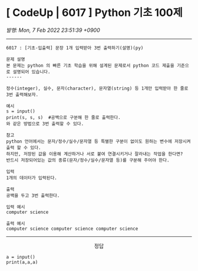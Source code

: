 # [ CodeUp | 6017 ] Python 기초 100제

*발행: Mon, 7 Feb 2022 23:51:39 +0900*

---

<pre class="html xml" id="code_1644245467993"><code>6017 : [기초-입출력] 문장 1개 입력받아 3번 출력하기(설명)(py)

문제 설명      
본 문제는 python 의 빠른 기초 학습을 위해 설계된 문제로서 python 코드 제출을 기준으로 설명되어 있습니다. 
------

정수(integer), 실수, 문자(character), 문자열(string) 등 1개만 입력받아 한 줄로 3번 출력해보자.

예시
s = input()
print(s, s, s)  #공백으로 구분해 한 줄로 출력한다.
와 같은 방법으로 3번 출력할 수 있다.

참고
python 언어에서는 문자/정수/실수/문자열 등 특별한 구분이 없이도 원하는 변수에 저장시켜 출력 할 수 있다.
하지만, 저장된 값을 이용해 계산하거나 서로 붙여 연결시키거나 잘라내는 작업을 한다면?
반드시 저장되어있는 값의 종류(문자/정수/실수/문자열 등)를 구분해 주어야 한다.

입력
1개의 데이터가 입력된다.

출력
공백을 두고 3번 출력한다.

입력 예시   
computer science

출력 예시
computer science computer science computer science</code></pre>
<hr contenteditable="false" />
<p style="text-align: center;">정답</p>
<pre class="python" id="code_1644245398733"><code>a = input()
print(a,a,a)</code></pre>